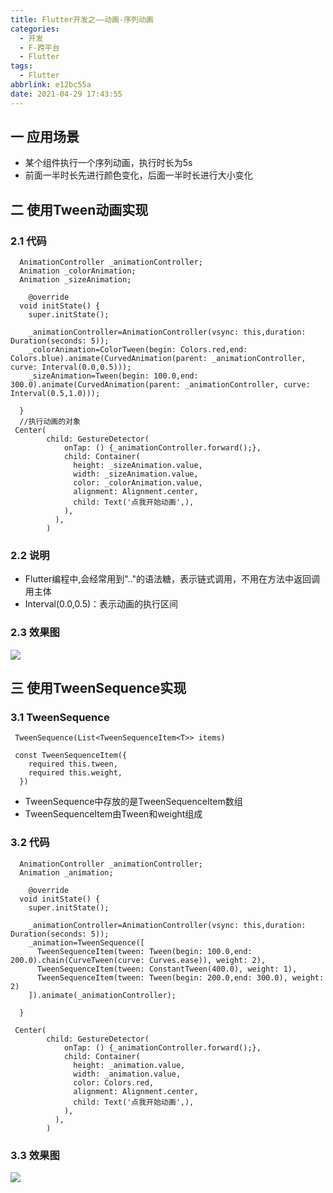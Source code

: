 ```yaml
---
title: Flutter开发之——动画-序列动画
categories:
  - 开发
  - F-跨平台
  - Flutter
tags:
  - Flutter
abbrlink: e12bc55a
date: 2021-04-29 17:43:55
---
```

## 一 应用场景

* 某个组件执行一个序列动画，执行时长为5s
* 前面一半时长先进行颜色变化，后面一半时长进行大小变化

<!--more-->

## 二  使用Tween动画实现

### 2.1 代码

```
  AnimationController _animationController;
  Animation _colorAnimation;
  Animation _sizeAnimation;
  
    @override
  void initState() {
    super.initState();

    _animationController=AnimationController(vsync: this,duration: Duration(seconds: 5));
    _colorAnimation=ColorTween(begin: Colors.red,end: Colors.blue).animate(CurvedAnimation(parent: _animationController, curve: Interval(0.0,0.5)));
    _sizeAnimation=Tween(begin: 100.0,end: 300.0).animate(CurvedAnimation(parent: _animationController, curve: Interval(0.5,1.0)));

  }
  //执行动画的对象
 Center(
        child: GestureDetector(
            onTap: () {_animationController.forward();},
            child: Container(
              height: _sizeAnimation.value,
              width: _sizeAnimation.value,
              color: _colorAnimation.value,
              alignment: Alignment.center,
              child: Text('点我开始动画',),
            ),
          ),
        ) 
```

### 2.2 说明

* Flutter编程中,会经常用到".."的语法糖，表示链式调用，不用在方法中返回调用主体
* Interval(0.0,0.5)：表示动画的执行区间

### 2.3 效果图

![][1]

## 三 使用TweenSequence实现

### 3.1 TweenSequence

```
 TweenSequence(List<TweenSequenceItem<T>> items)
 
 const TweenSequenceItem({
    required this.tween,
    required this.weight,
  })
```

* TweenSequence中存放的是TweenSequenceItem数组
* TweenSequenceItem由Tween和weight组成

### 3.2 代码

```
  AnimationController _animationController;
  Animation _animation;
  
    @override
  void initState() {
    super.initState();

    _animationController=AnimationController(vsync: this,duration: Duration(seconds: 5));
    _animation=TweenSequence([
      TweenSequenceItem(tween: Tween(begin: 100.0,end: 200.0).chain(CurveTween(curve: Curves.ease)), weight: 2),
      TweenSequenceItem(tween: ConstantTween(400.0), weight: 1),
      TweenSequenceItem(tween: Tween(begin: 200.0,end: 300.0), weight: 2)
    ]).animate(_animationController);

  }
  
 Center(
        child: GestureDetector(
            onTap: () {_animationController.forward();},
            child: Container(
              height: _animation.value,
              width: _animation.value,
              color: Colors.red,
              alignment: Alignment.center,
              child: Text('点我开始动画',),
            ),
          ),
        ) 
```

### 3.3 效果图
![][2]



[1]:https://raw.githubusercontent.com/PGzxc/CDN/master/blog-flutter/flutter-tween-sequence-interval.gif
[2]:https://raw.githubusercontent.com/PGzxc/CDN/master/blog-flutter/flutter_tween_sequence_item.gif